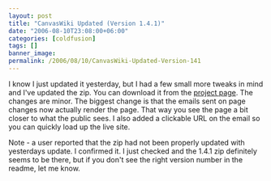 ```yaml
---
layout: post
title: "CanvasWiki Updated (Version 1.4.1)"
date: "2006-08-10T23:08:00+06:00"
categories: [coldfusion]
tags: []
banner_image: 
permalink: /2006/08/10/CanvasWiki-Updated-Version-141
---
```


I know I just updated it yesterday, but I had a few small more tweaks in mind and I've updated the zip. You can download it from the <a href="http://ray.camdenfamily.com/projects/canvas">project page</a>. The changes are minor. The biggest change is that the emails sent on page changes now actually render the page. That way you see the page a bit closer to what the public sees. I also added a clickable URL on the email so you can quickly load up the live site.

Note - a user reported that the zip had not been properly updated with yesterdays update. I confirmed it. I just checked and the 1.4.1 zip definitely seems to be there, but if you don't see the right version number in the readme, let me know.